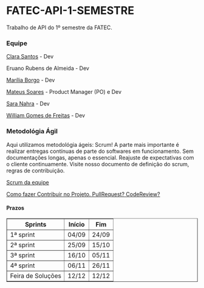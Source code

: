 # FATEC-API-1-SEMESTRE

Trabalho de API do 1º semestre da FATEC.

### Equipe

[Clara Santos](https://github.com/ClaraSantosmf) - Dev

Eruano Rubens de Almeida - Dev

[Marília Borgo](https://github.com/marilia-borgo) - Dev

[Mateus Soares](https://github.com/MateusMSoares) - Product Manager (PO) e Dev

[Sara Nahra](https://github.com/sararobertnahra) - Dev

[William Gomes de Freitas](https://github.com/willigfreitas) - Dev

### Metodológia Ágil
<div>
Aqui utilizamos metodológia ágeis: Scrum!
A parte mais importante é realizar entregas contínuas de parte do softwares em funcionamento. Sem documentações longas, apenas o essencial. Reajuste de expectativas com o cliente continuamente.
Visite nosso documento de definição do scrum, regras de contribuição.

[Scrum da equipe](scrum.md)

[Como fazer Contribuir no Projeto. PullRequest? CodeReview? ](PR_CR.md)

</div>

#### Prazos

<table border="1 px">
    <tr>
        <th> Sprints </th>
        <th> Início </th>
        <th> Fim </th>
    </tr>
    <tr>
        <td> 1ª sprint </td>
        <td> 04/09 </td>
        <td> 24/09 </td>
    </tr>
    <tr>
        <td> 2ª sprint </td>
        <td> 25/09 </td>
        <td> 15/10 </td>
    </tr>
    <tr>
        <td> 3ª sprint </td>
        <td> 16/10 </td>
        <td> 05/11 </td>
    </tr>
    <tr>
        <td> 4ª sprint </td>
        <td> 06/11 </td>
        <td> 26/11 </td>
    </tr>
    <tr>
        <td> Feira de Soluções </td>
        <td> 12/12 </td>
        <td> 12/12 </td>
    </tr>
</table>
